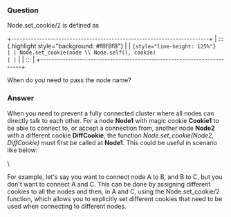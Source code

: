 ### Question
Node.set\_cookie/2 is defined as 

+-----------------------------------------------------------------------+
| ::: {.highlight style="background: #f8f8f8"}                          |
| ``` {style="line-height: 125%"}                                       |
| Node.set_cookie(node \\ Node.self(), cookie)                          |
| ```                                                                   |
| :::                                                                   |
+-----------------------------------------------------------------------+

When do you need to pass the node name?


### Answer
When you need to prevent a fully connected cluster where all nodes can
directly talk to each other. For a node **Node1** with magic cookie
**Cookie1** to be able to connect to, or accept a connection from,
another node **Node2** with a different cookie **DiffCookie**, the
function *Node.set\_cookie(Node2, DiffCookie)* must first be called at
**Node1**. This could be useful in scenario like below:

<div>

\

</div>

<div>

For example, let's say you want to connect node A to B, and B to C, but
you don't want to connect A and C. This can be done by assigning
different cookies to all the nodes and then, in A and C, using the
Node.set\_cookie/2 function, which allows you to explicitly set
different cookies that need to be used when connecting to different
nodes. 

</div>


